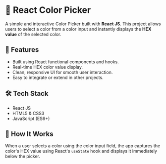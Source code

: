 # 🎨 React Color Picker

A simple and interactive Color Picker built with **React JS**. This project allows users to select a color from a color input and instantly displays the **HEX value** of the selected color.

## 🚀 Features

- Built using React functional components and hooks.
- Real-time HEX color value display.
- Clean, responsive UI for smooth user interaction.
- Easy to integrate or extend in other projects.

## 🛠️ Tech Stack

- React JS
- HTML5 & CSS3
- JavaScript (ES6+)

## 🧠 How It Works

When a user selects a color using the color input field, the app captures the color's HEX value using React's `useState` hook and displays it immediately below the picker.


